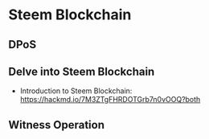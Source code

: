 # Steem Blockchain

## DPoS


## Delve into Steem Blockchain

- Introduction to Steem Blockchain: https://hackmd.io/7M3ZTgFHRDOTGrb7n0vOOQ?both

## Witness Operation


